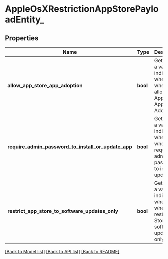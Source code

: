 # AppleOsXRestrictionAppStorePayloadEntity_

## Properties
Name | Type | Description | Notes
------------ | ------------- | ------------- | -------------
**allow_app_store_app_adoption** | **bool** | Gets or sets a value indicating whether whether to allow the App Store App Adoption. | [optional] 
**require_admin_password_to_install_or_update_app** | **bool** | Gets or sets a value indicating whether whether to require an admin&#39;s password to install or update app. | [optional] 
**restrict_app_store_to_software_updates_only** | **bool** | Gets or sets a value indicating whether whether to restrict App Store to software updates only. | [optional] 

[[Back to Model list]](../README.md#documentation-for-models) [[Back to API list]](../README.md#documentation-for-api-endpoints) [[Back to README]](../README.md)


